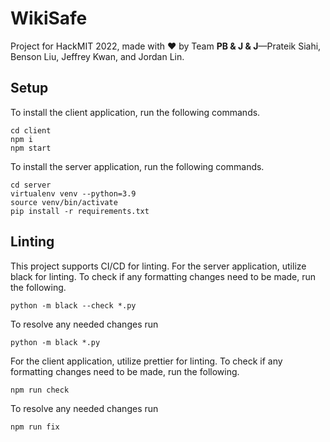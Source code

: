 # WikiSafe

Project for HackMIT 2022, made with &#10084; by Team **PB & J & J**&mdash;Prateik Siahi, Benson Liu, Jeffrey Kwan, and Jordan Lin.

## Setup

To install the client application, run the following commands.

```
cd client
npm i
npm start
```

To install the server application, run the following commands.
```
cd server
virtualenv venv --python=3.9
source venv/bin/activate
pip install -r requirements.txt
```

## Linting
This project supports CI/CD for linting. For the server application, utilize black for linting. To check if any formatting changes need to be made, run the following.

```
python -m black --check *.py
```

To resolve any needed changes run
```
python -m black *.py
```

For the client application, utilize prettier for linting. To check if any formatting changes need to be made, run the following.

```
npm run check
```

To resolve any needed changes run
```
npm run fix
```
